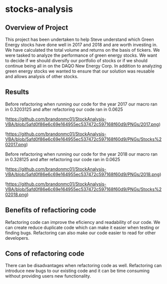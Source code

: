 # stocks-analysis

## Overview of Project
This project has been undertaken to help Steve understand which Green Energy stocks have done well in 2017 and 2018 and are worth investing in. We have calculated the total volume and returns on the basis of tickers. We were tasked to analyze the performance of green energy stocks. We want to decide if we should diversify our portfolio of stocks or if we should continue being all in on the DAQO New Energy Corp. In addition to analyzing green energy stocks we wanted to ensure that our solution was reusable and allows analysis of other stocks.

## Results

Before refactoring when running our code for the year 2017 our macro ran in 0.3203125 and after refactoring our code ran in 0.0625

!https://github.com/brandonmc01/StockAnalysis-VBA/blob/5afd0f86e6c69e164955ec537472c597168f60d9/PNGs/2017.png)

!https://github.com/brandonmc01/StockAnalysis-VBA/blob/5afd0f86e6c69e164955ec537472c597168f60d9/PNGs/Stocks%202017.png)
 
Before refactoring when running our code for the year 2018 our macro ran in 0.328125 and after refactoring our code ran in 0.0625

!https://github.com/brandonmc01/StockAnalysis-VBA/blob/5afd0f86e6c69e164955ec537472c597168f60d9/PNGs/2018.png)

!https://github.com/brandonmc01/StockAnalysis-VBA/blob/5afd0f86e6c69e164955ec537472c597168f60d9/PNGs/Stocks%202018.png)

## Benefits of refactioring code
   Refactoring code can improve the eficiency and readability of our code.  We can create reduce duplicate code which can make it easier when testing or finding bugs.  Refactoring can also make our code easier to read for other developers.
## Cons of refactoring code
   There can be disadvantages when refactoring code as well.  Refactoring can introduce new bugs to our existing code and it can be time consuming without providing users new functionality.
